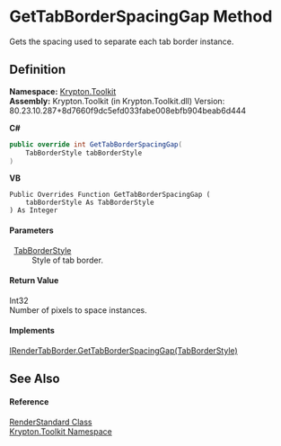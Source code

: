 # GetTabBorderSpacingGap Method


Gets the spacing used to separate each tab border instance.



## Definition
**Namespace:** <a href="79d2eac2-21f4-54ff-7552-b20c33c30600.md">Krypton.Toolkit</a>  
**Assembly:** Krypton.Toolkit (in Krypton.Toolkit.dll) Version: 80.23.10.287+8d7660f9dc5efd033fabe008ebfb904beab6d444

**C#**
``` C#
public override int GetTabBorderSpacingGap(
	TabBorderStyle tabBorderStyle
)
```
**VB**
``` VB
Public Overrides Function GetTabBorderSpacingGap ( 
	tabBorderStyle As TabBorderStyle
) As Integer
```



#### Parameters
<dl><dt>  <a href="1270c858-0b34-774e-682b-387b0276c3be.md">TabBorderStyle</a></dt><dd>Style of tab border.</dd></dl>

#### Return Value
Int32  
Number of pixels to space instances.

#### Implements
<a href="5f9f48c3-bd84-c4a6-c7da-c3bb4e8d01a1.md">IRenderTabBorder.GetTabBorderSpacingGap(TabBorderStyle)</a>  


## See Also


#### Reference
<a href="8a8b9945-a6ad-21c4-5182-014e3b962e19.md">RenderStandard Class</a>  
<a href="79d2eac2-21f4-54ff-7552-b20c33c30600.md">Krypton.Toolkit Namespace</a>  
